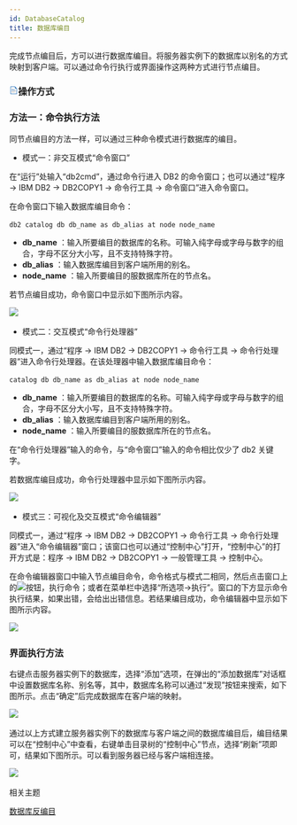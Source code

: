 ```yaml
---
id: DatabaseCatalog
title: 数据库编目
---
```

完成节点编目后，方可以进行数据库编目。将服务器实例下的数据库以别名的方式映射到客户端。可以通过命令行执行或界面操作这两种方式进行节点编目。

### ![](../../img/read.gif)操作方式

### 方法一：命令执行方法

同节点编目的方法一样，可以通过三种命令模式进行数据库的编目。

  * 模式一：非交互模式“命令窗口” 

在“运行”处输入“db2cmd”，通过命令行进入 DB2 的命令窗口；也可以通过“程序 -> IBM DB2 -> DB2COPY1 -> 命令行工具 ->
命令窗口”进入命令窗口。

在命令窗口下输入数据库编目命令：

```db2 catalog db db_name as db_alias at node node_name```

* **db_name** ：输入所要编目的数据库的名称。可输入纯字母或字母与数字的组合，字母不区分大小写，且不支持特殊字符。
* **db_alias** ：输入数据库编目到客户端所用的别名。
* **node_name** ：输入所要编目的服数据库所在的节点名。

若节点编目成功，命令窗口中显示如下图所示内容。

![](img/cmdunItactDBCatalog.png)  

  * 模式二：交互模式“命令行处理器” 

同模式一，通过“程序 -> IBM DB2 -> DB2COPY1 -> 命令行工具 -> 命令行处理器”进入命令行处理器。在该处理器中输入数据库编目命令：

```catalog db db_name as db_alias at node node_name```  


  * **db_name** ：输入所要编目的数据库的名称。可输入纯字母或字母与数字的组合，字母不区分大小写，且不支持特殊字符。
  * **db_alias** ：输入数据库编目到客户端所用的别名。
  * **node_name** ：输入所要编目的服数据库所在的节点名。

在“命令行处理器”输入的命令，与“命令窗口”输入的命令相比仅少了 db2 关键字。

若数据库编目成功，命令行处理器中显示如下图所示内容。

![](img/cmdItactDBCatalog.png)  

  * 模式三：可视化及交互模式“命令编辑器” 

同模式一，通过“程序 -> IBM DB2 -> DB2COPY1 -> 命令行工具 ->
命令行处理器”进入“命令编辑器”窗口；该窗口也可以通过“控制中心”打开，“控制中心”的打开方式是：程序 -> IBM DB2 -> DB2COPY1 ->
一般管理工具 -> 控制中心。

在命令编辑器窗口中输入节点编目命令，命令格式与模式二相同，然后点击窗口上的![](img/runbutton.png)按钮，执行命令；或者在菜单栏中选择“所选项->执行”。窗口的下方显示命令执行结果，如果出错，会给出出错信息。若结果编目成功，命令编辑器中显示如下图所示内容。

![](img/cmdvisualItactDBCatalog.png)  


### 界面执行方法

右键点击服务器实例下的数据库，选择“添加”选项，在弹出的“添加数据库”对话框中设置数据库名称、别名等，其中，数据库名称可以通过“发现”按钮来搜索，如下图所示。点击“确定”后完成数据库在客户端的映射。

![](img/ServerDatabaseCatalog.png)  
 
  

通过以上方式建立服务器实例下的数据库与客户端之间的数据库编目后，编目结果可以在“控制中心”中查看，右键单击目录树的“控制中心”节点，选择“刷新”项即可，结果如下图所示。可以看到服务器已经与客户端相连接。

![](img/DBCatalogResult.png)  
 
  
 相关主题

 [数据库反编目](DatabaseunCatalog)



